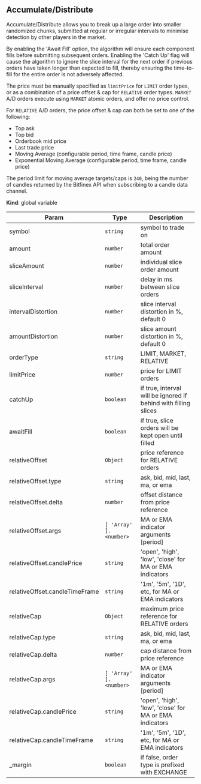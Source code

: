<a name="Accumulate/Distribute"></a>

## Accumulate/Distribute
Accumulate/Distribute allows you to break up a large order into smaller
randomized chunks, submitted at regular or irregular intervals to minimise
detection by other players in the market.

By enabling the 'Await Fill' option, the algorithm will ensure each
component fills before submitting subsequent orders. Enabling the 'Catch Up'
flag will cause the algorithm to ignore the slice interval for the next order
if previous orders have taken longer than expected to fill, thereby ensuring
the time-to-fill for the entire order is not adversely affected.

The price must be manually specified as `limitPrice` for `LIMIT` order types,
or as a combination of a price offset & cap for `RELATIVE` order types.
`MARKET` A/D orders execute using `MARKET` atomic orders, and offer no price
control.

For `RELATIVE` A/D orders, the price offset & cap can both be set to one of
the following:
* Top ask
* Top bid
* Orderbook mid price
* Last trade price
* Moving Average (configurable period, time frame, candle price)
* Exponential Moving Average (configurable period, time frame, candle price)

The period limit for moving average targets/caps is `240`, being the number
of candles returned by the Bitfinex API when subscribing to a candle data
channel.

**Kind**: global variable  

| Param | Type | Description |
| --- | --- | --- |
| symbol | <code>string</code> | symbol to trade on |
| amount | <code>number</code> | total order amount |
| sliceAmount | <code>number</code> | individual slice order amount |
| sliceInterval | <code>number</code> | delay in ms between slice orders |
| intervalDistortion | <code>number</code> | slice interval distortion in %, default 0 |
| amountDistortion | <code>number</code> | slice amount distortion in %, default 0 |
| orderType | <code>string</code> | LIMIT, MARKET, RELATIVE |
| limitPrice | <code>number</code> | price for LIMIT orders |
| catchUp | <code>boolean</code> | if true, interval will be ignored if behind with filling slices |
| awaitFill | <code>boolean</code> | if true, slice orders will be kept open until filled |
| relativeOffset | <code>Object</code> | price reference for RELATIVE orders |
| relativeOffset.type | <code>string</code> | ask, bid, mid, last, ma, or ema |
| relativeOffset.delta | <code>number</code> | offset distance from price reference |
| relativeOffset.args | <code>[ &#x27;Array&#x27; ].&lt;number&gt;</code> | MA or EMA indicator arguments [period] |
| relativeOffset.candlePrice | <code>string</code> | 'open', 'high', 'low', 'close' for MA or EMA indicators |
| relativeOffset.candleTimeFrame | <code>string</code> | '1m', '5m', '1D', etc, for MA or EMA indicators |
| relativeCap | <code>Object</code> | maximum price reference for RELATIVE orders |
| relativeCap.type | <code>string</code> | ask, bid, mid, last, ma, or ema |
| relativeCap.delta | <code>number</code> | cap distance from price reference |
| relativeCap.args | <code>[ &#x27;Array&#x27; ].&lt;number&gt;</code> | MA or EMA indicator arguments [period] |
| relativeCap.candlePrice | <code>string</code> | 'open', 'high', 'low', 'close' for MA or EMA indicators |
| relativeCap.candleTimeFrame | <code>string</code> | '1m', '5m', '1D', etc, for MA or EMA indicators |
| _margin | <code>boolean</code> | if false, order type is prefixed with EXCHANGE |


